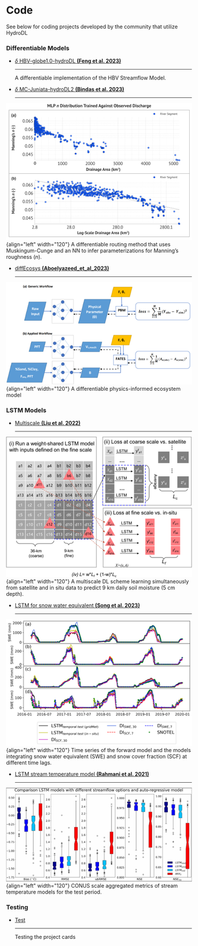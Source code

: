 # Code 

See below for coding projects developed by the community that utilize HydroDL

### Differentiable Models

<div class="result" markdown>
  <div class="grid cards" markdown>

-   [$\delta$ HBV-globe1.0-hydroDL __(Feng et al. 2023)__][feng_2023.md]

    ---

    A differentiable implementation of the HBV Streamflow Model.


  </div>
</div>

<div class="result" markdown>
  <div class="grid cards" markdown>

-   [$\delta$ MC-Juniata-hydroDL2 __(Bindas et al. 2023)__][bindas_2023.md]

    ---
![Manning's n recovery against USGS Data](../assets/project-figures/bindas_2023.png){align="left" width="120"}
A differentiable routing method that uses Muskingum-Cunge and an NN to infer parameterizations for Manning’s roughness (_n_). 


  </div>
</div>

<div class="result" markdown>
  <div class="grid cards" markdown>

-   [diffEcosys __(Aboelyazeed_et_al_2023)__][Aboelyazeed_et_al_2023.md]

    ---
![A differentiable physics-informed ecosystem model](../assets/project-figures/Aboelyazeed_2023.png){align="left" width="120"}
A differentiable physics-informed ecosystem model 


  </div>
</div>

### LSTM Models

<div class="result" markdown>
  <div class="grid cards" markdown>

-   [Multiscale __(Liu et al. 2022)__][liu_2022.md]

    --- 
![A multiscale DL scheme](../assets/project-figures/liu_2022.jpg){align="left" width="120"}
A multiscale DL scheme learning simultaneously from satellite and in situ data to predict 9 km daily soil moisture (5 cm depth). 

  </div>
</div>

<div class="result" markdown>
  <div class="grid cards" markdown>

-   [LSTM for snow water equivalent __(Song et al. 2023)__][Song_SWE_2023.md]
   
    ---
![A multiscale DL scheme](../assets/project-figures/Song_2023_SWE.png){align="left" width="120"}
Time series of the forward model and the models integrating snow water equivalent (SWE) and snow cover fraction (SCF) at different time lags. 

  </div>
</div>

<div class="result" markdown>
  <div class="grid cards" markdown>

-   [LSTM stream temperature model __(Rahmani et al. 2021)__][Rahmani_et_al_2021.md]

    ---
![Performance of models with observed streamflow, simulated streamflow, no streamflow data, and a locally fitted auto-regressive model](../assets/project-figures/Rahmani_et_al_2021.PNG){align="left" width="120"}
CONUS scale aggregated metrics of stream temperature models for the test period. 


  </div>
</div>

### Testing

<div class="result" markdown>
  <div class="grid cards" markdown>

-   [Test][test.md]

    ---

    Testing the project cards
  </div>
</div>

  [feng_2023.md]: ../codes/feng_2023.md
  [bindas_2023.md]: ../codes/bindas_2023.md
  [liu_2022.md]: ../codes/liu_2022.md
  [Song_SWE_2023.md]: ../codes/Song_SWE_2023.md
  [Rahmani_et_al_2021.md]: ../codes/Rahmani_et_al_2021.md
  [Aboelyazeed_et_al_2023.md]: ../codes/Aboelyazeed_2023.md
  [test.md]: ../codes/test.md
